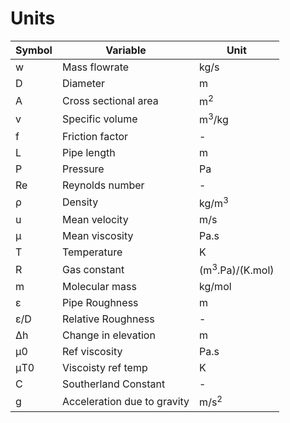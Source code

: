 # Units

| Symbol | Variable                    | Unit                       |
| ------ | --------------------------- | -------------------------- |
| w      | Mass flowrate               | kg/s                       |
| D      | Diameter                    | m                          |
| A      | Cross sectional area        | m<sup>2</sup>              |
| v      | Specific volume             | m<sup>3</sup>/kg           |
| f      | Friction factor             | -                          |
| L      | Pipe length                 | m                          |
| P      | Pressure                    | Pa                         |
| Re     | Reynolds number             | -                          |
| ρ      | Density                     | kg/m<sup>3</sup>           |
| u      | Mean velocity               | m/s                        |
| μ      | Mean viscosity              | Pa.s                       |
| T      | Temperature                 | K                          |
| R      | Gas constant                | (m<sup>3</sup>.Pa)/(K.mol) |
| m      | Molecular mass              | kg/mol                     |
| ε      | Pipe Roughness              | m                          |
| ε/D    | Relative Roughness          | -                          |
| Δh     | Change in elevation         | m                          |
| μ0     | Ref viscosity               | Pa.s                       |
| μT0    | Viscoisty ref temp          | K                          |
| C      | Southerland Constant        | -                          |
| g      | Acceleration due to gravity | m/s<sup>2</sup>            |
